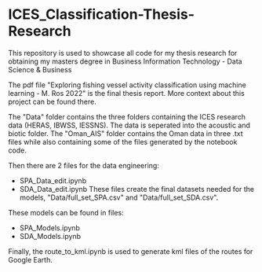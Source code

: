 # ICES_Classification-Thesis-Research
This repository is used to showcase all code for my thesis research for obtaining my masters degree in Business Information Technology - Data Science &amp; Business

The pdf file "Exploring fishing vessel activity classification using machine learning - M. Ros 2022" is the final thesis report. More context about this project can be found there.

The "Data" folder contains the three folders containing the ICES research data (HERAS, IBWSS, IESSNS). The data is seperated into the acoustic and biotic folder.
The "Oman_AIS" folder contains the Oman data in three .txt files while also containing some of the files generated by the notebook code.

Then there are 2 files for the data engineering:
- SPA_Data_edit.ipynb
- SDA_Data_edit.ipynb
These files create the final datasets needed for the models, "Data/full_set_SPA.csv" and "Data/full_set_SDA.csv".

These models can be found in files:
- SPA_Models.ipynb
- SDA_Models.ipynb

Finally, the route_to_kml.ipynb is used to generate kml files of the routes for Google Earth.